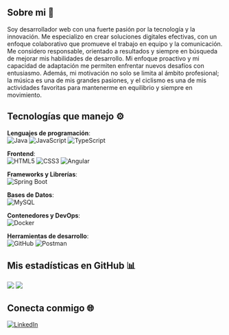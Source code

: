 ## Sobre mi 👋
Soy desarrollador web con una fuerte pasión por la tecnología y la innovación. Me especializo en crear soluciones digitales efectivas, con un enfoque colaborativo que promueve el trabajo en equipo y la comunicación. Me considero responsable, orientado a resultados y siempre en búsqueda de mejorar mis habilidades de desarrollo. Mi enfoque proactivo y mi capacidad de adaptación me permiten enfrentar nuevos desafíos con entusiasmo. Además, mi motivación no solo se limita al ámbito profesional; la música es una de mis grandes pasiones, y el ciclismo es una de mis actividades favoritas para mantenerme en equilibrio y siempre en movimiento.
## Tecnologías que manejo ⚙️
**Lenguajes de programación**: <br/> ![Java](https://img.shields.io/badge/Java-333333?style=flat&logo=java&logoColor=007396) ![JavaScript](https://img.shields.io/badge/JavaScript-333333?style=flat&logo=javascript&logoColor=F7DF1E) ![TypeScript](https://img.shields.io/badge/TypeScript-333333?style=flat&logo=typescript&logoColor=3178C6)
  
**Frontend**: <br/> ![HTML5](https://img.shields.io/badge/HTML5-333333?style=flat&logo=html5&logoColor=E34F26) ![CSS3](https://img.shields.io/badge/CSS3-333333?style=flat&logo=css3&logoColor=1572B6) ![Angular](https://img.shields.io/badge/Angular-333333?style=flat&logo=angular&logoColor=DD0031)

**Frameworks y Librerías**: <br/> ![Spring Boot](https://img.shields.io/badge/Spring_Boot-333333?style=flat&logo=springboot&logoColor=6DB33F)

**Bases de Datos**: <br/> ![MySQL](https://img.shields.io/badge/MySQL-333333?style=flat&logo=mysql&logoColor=4479A1)

**Contenedores y DevOps**: <br/> ![Docker](https://img.shields.io/badge/Docker-333333?style=flat&logo=docker&logoColor=2496ED)

**Herramientas de desarrollo**: <br/> ![GitHub](https://img.shields.io/badge/GitHub-333333?style=flat&logo=github&logoColor=181717) ![Postman](https://img.shields.io/badge/Postman-333333?style=flat&logo=postman&logoColor=FF6C37)
## Mis estadísticas en GitHub 📊
![](https://github-readme-stats.vercel.app/api?username=pialcaja&show_icons=true&count_private=true&theme=radical)
![](https://github-readme-stats.vercel.app/api/top-langs/?username=pialcaja&layout=compact&theme=radical)
## Conecta conmigo 🌐
[![LinkedIn](https://img.shields.io/badge/Linkedin-333333?style=flat&logo=linkedin&logoColor=2496ED)](https://www.linkedin.com/in/piero-caro-jara-926ba7291/)
